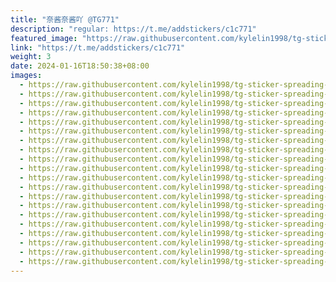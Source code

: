 ```yaml
---
title: "奈酱奈酱吖 @TG771"
description: "regular: https://t.me/addstickers/c1c771"
featured_image: "https://raw.githubusercontent.com/kylelin1998/tg-sticker-spreading-worldwide-images/main/img/1f69668c-b674-4fbe-83b1-6175c8b0a021.jpg"
link: "https://t.me/addstickers/c1c771"
weight: 3
date: 2024-01-16T18:50:38+08:00
images:
  - https://raw.githubusercontent.com/kylelin1998/tg-sticker-spreading-worldwide-images/main/img/1f69668c-b674-4fbe-83b1-6175c8b0a021.jpg
  - https://raw.githubusercontent.com/kylelin1998/tg-sticker-spreading-worldwide-images/main/img/d78f37a1-1c1f-4b85-b674-f46aad19ad86.jpg
  - https://raw.githubusercontent.com/kylelin1998/tg-sticker-spreading-worldwide-images/main/img/d2146dbe-e6fa-4899-b8e7-656d4dc9ab8d.jpg
  - https://raw.githubusercontent.com/kylelin1998/tg-sticker-spreading-worldwide-images/main/img/f9c72375-10d2-4f7b-98a9-0a2cec15cbb0.jpg
  - https://raw.githubusercontent.com/kylelin1998/tg-sticker-spreading-worldwide-images/main/img/aacf678d-d9c9-49e8-81ba-bc7c21314ae8.jpg
  - https://raw.githubusercontent.com/kylelin1998/tg-sticker-spreading-worldwide-images/main/img/f89c2980-0106-41ee-881d-07ea681ec0c2.jpg
  - https://raw.githubusercontent.com/kylelin1998/tg-sticker-spreading-worldwide-images/main/img/c2a4233e-2c8c-4a07-a4dc-9f72dc86f415.jpg
  - https://raw.githubusercontent.com/kylelin1998/tg-sticker-spreading-worldwide-images/main/img/1bf3a2a0-be75-4f9e-8378-1e9cf93ef344.jpg
  - https://raw.githubusercontent.com/kylelin1998/tg-sticker-spreading-worldwide-images/main/img/afe6f084-f441-4c0e-b923-d018996ad5b3.jpg
  - https://raw.githubusercontent.com/kylelin1998/tg-sticker-spreading-worldwide-images/main/img/8a05bd9c-1cea-4709-a310-4646dbbd11c1.jpg
  - https://raw.githubusercontent.com/kylelin1998/tg-sticker-spreading-worldwide-images/main/img/546e61d2-07b4-4a07-bbc4-6042ad4cd0f5.jpg
  - https://raw.githubusercontent.com/kylelin1998/tg-sticker-spreading-worldwide-images/main/img/7faa56ba-d5ac-4119-bc91-6be27fc48b31.jpg
  - https://raw.githubusercontent.com/kylelin1998/tg-sticker-spreading-worldwide-images/main/img/171abec8-a341-4bd1-97ef-39ed9ea01439.jpg
  - https://raw.githubusercontent.com/kylelin1998/tg-sticker-spreading-worldwide-images/main/img/389ffb32-680e-429f-b5f0-d8bedcf30afe.jpg
  - https://raw.githubusercontent.com/kylelin1998/tg-sticker-spreading-worldwide-images/main/img/b003e9d3-ac9f-4ca4-9c67-63a27c744f53.jpg
  - https://raw.githubusercontent.com/kylelin1998/tg-sticker-spreading-worldwide-images/main/img/09cb4e24-d935-4f35-b1fc-1babef241699.jpg
  - https://raw.githubusercontent.com/kylelin1998/tg-sticker-spreading-worldwide-images/main/img/d7e20a61-f7f0-4b29-9540-fd4435de862f.jpg
  - https://raw.githubusercontent.com/kylelin1998/tg-sticker-spreading-worldwide-images/main/img/867b65e5-6b0e-4d6b-9f11-16c7c10e0769.jpg
  - https://raw.githubusercontent.com/kylelin1998/tg-sticker-spreading-worldwide-images/main/img/2a2604e3-d6d5-443c-96f0-1830ddaa84de.jpg
  - https://raw.githubusercontent.com/kylelin1998/tg-sticker-spreading-worldwide-images/main/img/c60c6460-d646-410e-bcda-9ea817e16c49.jpg
---
```


